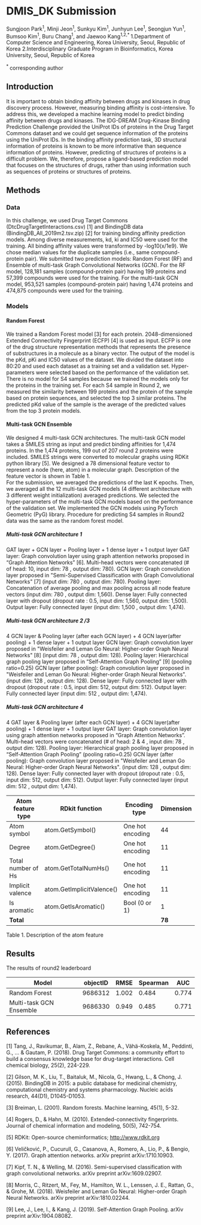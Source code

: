 # DMIS_DK Submission

Sungjoon Park<sup>1</sup>, Minji Jeon<sup>1</sup>, Sunkyu Kim<sup>1</sup>, Junhyun Lee<sup>1</sup>, Seongjun Yun<sup>1</sup>, Bumsoo Kim<sup>1</sup>, Buru Chang<sup>1</sup>, and Jaewoo Kang<sup>1,2,* </sup>
1.Department of Computer Science and Engineering, Korea University, Seoul, Republic of Korea
2.Interdisciplinary Graduate Program in Bioinformatics, Korea University, Seoul, Republic of Korea

<sup> * </sup> corresponding author

## Introduction
It is important to obtain binding affinity between drugs and kinases in drug discovery process. However, measuring binding affinity is cost-intensive. To address this, we developed a machine learning model to predict binding affinity between drugs and kinases. The IDG-DREAM Drug-Kinase Binding Prediction Challenge provided the UniProt IDs of proteins in the Drug Target Commons dataset and we could get sequence information of the proteins using the UniProt IDs. In the binding affinity prediction task, 3D structural information of proteins is known to be more informative than sequence information of proteins. However, predicting of structures of proteins is a difficult problem. We, therefore, propose a ligand-based prediction model that focuses on the structures of drugs, rather than using information such as sequences of proteins or structures of proteins. 

## Methods

### Data
In this challenge, we used Drug Target Commons (DtcDrugTargetInteractions.csv) [1] and BindingDB data (BindingDB_All_2019m2.tsv.zip) [2] for training binding affinity prediction models. Among diverse measurements, kd, ki and IC50 were used for the  training. All binding affinity values were transformed by -log10(x/1e9). We chose median values for the duplicate samples (i.e., same compound-protein pair).  We submitted two prediction models: Random Forest (RF) and Ensemble of multi-task Graph Convolutional Networks (GCN). For the RF model, 128,181 samples (compound-protein pair) having 199 proteins and 57,399 compounds were used for the training. For the multi-task GCN model, 953,521 samples (compound-protein pair) having 1,474 proteins and 474,875 compounds were used for the training.

### Models
#### Random Forest
We trained a Random Forest model [3] for each protein. 2048-dimensioned Extended Connectivity Fingerprint (ECFP) [4] is used as input. ECFP is one of the drug structure representation methods that represents the presence of substructures in a molecule as a binary vector. The output of the model is the pKd, pKi and IC50 values of the dataset. We divided the dataset into 80:20 and used each dataset as a training set and a validation set. Hyper-parameters were selected based on the performance of the validation set. There is no model for S4 samples because we trained the models only for the proteins in the training set. For each S4 sample in Round 2, we measured the similarity between 199 proteins and the protein of the sample based on protein sequences, and selected the top 3 similar proteins. The predicted pKd value of the sample is the average of the predicted values from the top 3 protein models.

#### Multi-task GCN Ensemble
We designed 4 multi-task GCN architectures. The multi-task GCN model takes a SMILES string as input and predict binding affinities for 1,474 proteins. In the 1,474 proteins, 199 out of 207 round 2 proteins were included. SMILES strings were converted to molecular graphs using RDKit python library [5]. We designed a 78 dimensional feature vector to represent a node (here, atom) in a molecular graph. Description of the feature vector is shown in Table 1.  
For the submission, we averaged the predictions of the last K epochs. Then, we averaged all the 12 multi-task GCN models (4 different architecture with 3 different weight initialization) averaged predictions. We selected the hyper-parameters of the multi-task GCN models based on the performance of the validation set. We implemented the GCN models using PyTorch Geometric (PyG) library. Procedure for predicting S4 samples in Round2 data was the same as the random forest model.  

##### Multi-task GCN architecture 1
GAT layer + GCN layer + Pooling layer  + 1 dense layer  + 1 output layer
GAT layer: Graph convolution layer using graph attention networks proposed in “Graph Attention Networks” [6]. Multi-head vectors were concatenated (# of head: 10, input dim: 78 , output dim: 780).
GCN layer: Graph convolution layer proposed in "Semi-Supervised Classification with Graph Convolutional Networks" [7] (input dim: 780 , output dim: 780).
Pooling layer: Concatenation of average pooling and max pooling across all node feature vectors (input dim: 780 , output dim: 1,560).
Dense layer: Fully connected layer with dropout (dropout rate : 0.5, input dim: 1,560, output dim: 1,500).
Output layer: Fully connected layer (input dim: 1,500 , output dim: 1,474).

##### Multi-task GCN architecture 2 /3
4 GCN layer & Pooling layer (after each GCN layer)  + 4 GCN layer(after pooling)  + 1 dense layer  + 1 output layer
GCN layer: Graph convolution layer proposed in "Weisfeiler and Leman Go Neural: Higher-order Graph Neural Networks" [8] (input dim: 78 , output dim: 128).
Pooling layer: Hierarchical graph pooling layer proposed in “Self-Attention Graph Pooling” [9] (pooling ratio=0.25)
GCN layer (after pooling): Graph convolution layer proposed in "Weisfeiler and Leman Go Neural: Higher-order Graph Neural Networks". (input dim: 128 , output dim: 128).
Dense layer: Fully connected layer with dropout (dropout rate : 0.5, input dim: 512, output dim: 512).
Output layer: Fully connected layer (input dim: 512 , output dim: 1,474).

##### Multi-task GCN architecture 4
4 GAT layer & Pooling layer (after each GCN layer)  + 4 GCN layer(after pooling)  + 1 dense layer  + 1 output layer
GAT layer: Graph convolution layer using graph attention networks proposed in “Graph Attention Networks”. Multi-head vectors were concatenated (# of head: 2 & 4 , input dim: 78 , output dim: 128).
Pooling layer: Hierarchical graph pooling layer proposed in “Self-Attention Graph Pooling” (pooling ratio=0.25)
GCN layer (after pooling): Graph convolution layer proposed in "Weisfeiler and Leman Go Neural: Higher-order Graph Neural Networks". (input dim: 128 , output dim: 128).
Dense layer: Fully connected layer with dropout (dropout rate : 0.5, input dim: 512, output dim: 512).
Output layer: Fully connected layer (input dim: 512 , output dim: 1,474).

|**Atom feature type**|**RDkit function**|**Encoding type**| **Dimension**|
|---|---|---|----|
Atom symbol|atom.GetSymbol()|One hot encoding|44
Degree|atom.GetDegree()|One hot encoding|11
Total number of Hs|atom.GetTotalNumHs()|One hot encoding|11
Implicit valence|atom.GetImplicitValence()|One hot encoding|11
Is aromatic|atom.GetIsAromatic()|Bool (0 or 1)|1
**Total**|||**78**

Table 1. Description of the atom feature

## Results
The results of round2 leaderboard

|**Model**|**objectID**|**RMSE**|**Spearman**|**AUC**|
|---|---|---|---|---|
Random Forest|9686312|1.002|0.484|0.774
Multi-task GCN Ensemble|9686330|0.949|0.485|0.771


## References
[1] Tang, J., Ravikumar, B., Alam, Z., Rebane, A., Vähä-Koskela, M., Peddinti, G., ... & Gautam, P. (2018). Drug Target Commons: a community effort to build a consensus knowledge base for drug-target interactions. Cell chemical biology, 25(2), 224-229.

[2] Gilson, M. K., Liu, T., Baitaluk, M., Nicola, G., Hwang, L., & Chong, J. (2015). BindingDB in 2015: a public database for medicinal chemistry, computational chemistry and systems pharmacology. Nucleic acids research, 44(D1), D1045-D1053.

[3] Breiman, L. (2001). Random forests. Machine learning, 45(1), 5-32.

[4] Rogers, D., & Hahn, M. (2010). Extended-connectivity fingerprints. Journal of chemical information and modeling, 50(5), 742-754.

[5] RDKit: Open-source cheminformatics; http://www.rdkit.org

[6] Veličković, P., Cucurull, G., Casanova, A., Romero, A., Lio, P., & Bengio, Y. (2017). Graph attention networks. arXiv preprint arXiv:1710.10903.

[7] Kipf, T. N., & Welling, M. (2016). Semi-supervised classification with graph convolutional networks. arXiv preprint arXiv:1609.02907.

[8] Morris, C., Ritzert, M., Fey, M., Hamilton, W. L., Lenssen, J. E., Rattan, G., & Grohe, M. (2018). Weisfeiler and Leman Go Neural: Higher-order Graph Neural Networks. arXiv preprint arXiv:1810.02244.

[9] Lee, J., Lee, I., & Kang, J. (2019). Self-Attention Graph Pooling. arXiv preprint arXiv:1904.08082.
